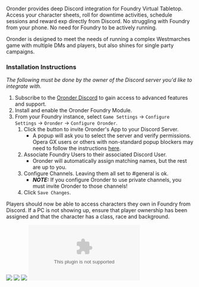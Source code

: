 Oronder provides deep Discord integration for Foundry Virtual Tabletop. Access your character sheets, roll for
downtime activities, schedule sessions and reward exp directly from Discord. No struggling with Foundry from your phone.
No need for Foundry to be actively running.

Oronder is designed to meet the needs of running a complex Westmarches game with multiple DMs and players,
but also shines for single party campaigns.

### Installation Instructions

_The following must be done by the owner of the Discord server you'd like to integrate with._

1. Subscribe to the [Oronder Discord](https://discord.gg/Adg48Xrs6K) to gain access to advanced features and support.
2. Install and enable the Oronder Foundry Module.
3. From your Foundry instance, select `Game Settings` → `Configure Settings` → `Oronder` → `Configure Oronder`.
    1. Click the button to invite Oronder's App to your Discord Server.
        - A popup will ask you to select the server and verify permissions.
          Opera GX users or others with non-standard popup blockers may need to follow the instructions
          [here](https://discord.com/channels/860520082697617468/1144855605308301362/1221743284100272168).
    2. Associate Foundry Users to their associated Discord User.
        - Oronder will automatically assign matching names, but the rest are up to you.
    3. Configure Channels. Leaving them all set to #general is ok.
        - **_NOTE:_** If you configure Oronder to use private channels, you must invite Oronder to those channels!
    4. Click `Save Changes`.

Players should now be able to access characters they own in Foundry from Discord.
If a PC is not showing up, ensure that player ownership has been assigned and that the character has a class, race and
background.

[![](https://img.shields.io/github/v/release/oronder/Oronder?style=for-the-badge)](https://github.com/oronder/Oronder/releases/latest)
[![](https://img.shields.io/badge/dynamic/json.svg?url=https%3A%2F%2Fraw.githubusercontent.com%2Foronder%2FOronder%2Fmain%2Fmodule.json&label=foundry&query=$.compatibility.verified&colorB=orange&style=for-the-badge&logo=foundryvirtualtabletop)](https://foundryvtt.com/releases/)
[![](https://img.shields.io/badge/dynamic/json.svg?url=https%3A%2F%2Fraw.githubusercontent.com%2Foronder%2FOronder%2Fmain%2Fmodule.json&label=dnd5e&query=$.relationships.systems[0].compatibility.verified&colorB=red&style=for-the-badge&logo=dungeonsanddragons)](https://github.com/foundryvtt/dnd5e/releases)
[![](https://img.shields.io/github/downloads/oronder/Oronder/module.zip?style=for-the-badge)](https://github.com/oronder/Oronder/releases/latest/download/module.zip)
